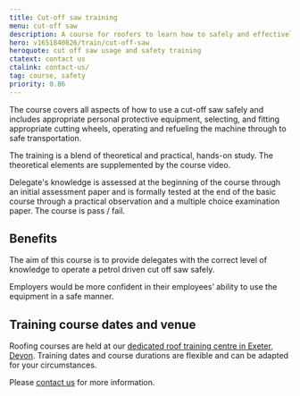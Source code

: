 ```yaml
---
title: Cut-off saw training
menu: cut-off saw
description: A course for roofers to learn how to safely and effectively use cut off saw equipment.
hero: v1651840826/train/cut-off-saw
heroquote: cut off saw usage and safety training
ctatext: contact us
ctalink: contact-us/
tag: course, safety
priority: 0.86
---
```


The course covers all aspects of how to use a cut-off saw safely and includes appropriate personal protective equipment, selecting, and fitting appropriate cutting wheels, operating and refueling the machine through to safe transportation.

The training is a blend of theoretical and practical, hands-on study. The theoretical elements are supplemented by the course video.

Delegate's knowledge is assessed at the beginning of the course through an initial assessment paper and is formally tested at the end of the basic course through a practical observation and a multiple choice examination paper. The course is pass / fail.


## Benefits

The aim of this course is to provide delegates with the correct level of knowledge to operate a petrol driven cut off saw safely.

Employers would be more confident in their employees’ ability to use the equipment in a safe manner.


## Training course dates and venue

Roofing courses are held at our [dedicated roof training centre in Exeter, Devon]([root]about-us/roof-training-centre/). Training dates and course durations are flexible and can be adapted for your circumstances.

Please [contact us]([root]contact-us/) for more information.
